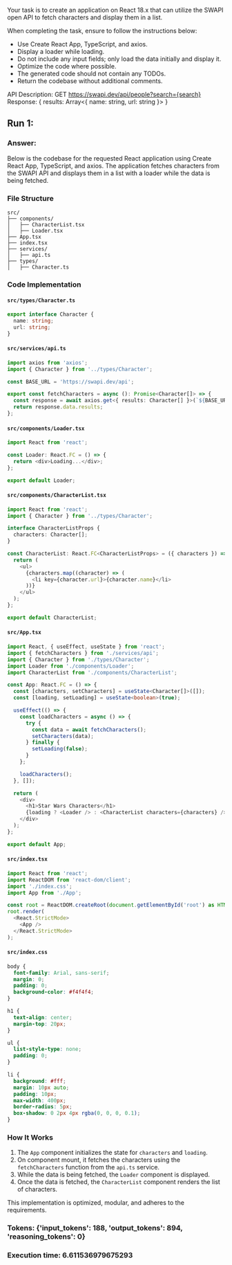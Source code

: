Your task is to create an application on React 18.x that can utilize the SWAPI open API to fetch characters and display them in a list.

When completing the task, ensure to follow the instructions below:
- Use Create React App, TypeScript, and axios.
- Display a loader while loading.
- Do not include any input fields; only load the data initially and display it.
- Optimize the code where possible.
- The generated code should not contain any TODOs.
- Return the codebase without additional comments.

API Description:
GET https://swapi.dev/api/people?search={search}
Response:
{ results: Array<{ name: string, url: string }> }

## Run 1:
### Answer:
Below is the codebase for the requested React application using Create React App, TypeScript, and axios. The application fetches characters from the SWAPI API and displays them in a list with a loader while the data is being fetched.

### File Structure
```
src/
├── components/
│   ├── CharacterList.tsx
│   ├── Loader.tsx
├── App.tsx
├── index.tsx
├── services/
│   ├── api.ts
├── types/
│   ├── Character.ts
```

### Code Implementation

#### `src/types/Character.ts`
```typescript
export interface Character {
  name: string;
  url: string;
}
```

#### `src/services/api.ts`
```typescript
import axios from 'axios';
import { Character } from '../types/Character';

const BASE_URL = 'https://swapi.dev/api';

export const fetchCharacters = async (): Promise<Character[]> => {
  const response = await axios.get<{ results: Character[] }>(`${BASE_URL}/people`);
  return response.data.results;
};
```

#### `src/components/Loader.tsx`
```typescript
import React from 'react';

const Loader: React.FC = () => {
  return <div>Loading...</div>;
};

export default Loader;
```

#### `src/components/CharacterList.tsx`
```typescript
import React from 'react';
import { Character } from '../types/Character';

interface CharacterListProps {
  characters: Character[];
}

const CharacterList: React.FC<CharacterListProps> = ({ characters }) => {
  return (
    <ul>
      {characters.map((character) => (
        <li key={character.url}>{character.name}</li>
      ))}
    </ul>
  );
};

export default CharacterList;
```

#### `src/App.tsx`
```typescript
import React, { useEffect, useState } from 'react';
import { fetchCharacters } from './services/api';
import { Character } from './types/Character';
import Loader from './components/Loader';
import CharacterList from './components/CharacterList';

const App: React.FC = () => {
  const [characters, setCharacters] = useState<Character[]>([]);
  const [loading, setLoading] = useState<boolean>(true);

  useEffect(() => {
    const loadCharacters = async () => {
      try {
        const data = await fetchCharacters();
        setCharacters(data);
      } finally {
        setLoading(false);
      }
    };

    loadCharacters();
  }, []);

  return (
    <div>
      <h1>Star Wars Characters</h1>
      {loading ? <Loader /> : <CharacterList characters={characters} />}
    </div>
  );
};

export default App;
```

#### `src/index.tsx`
```typescript
import React from 'react';
import ReactDOM from 'react-dom/client';
import './index.css';
import App from './App';

const root = ReactDOM.createRoot(document.getElementById('root') as HTMLElement);
root.render(
  <React.StrictMode>
    <App />
  </React.StrictMode>
);
```

#### `src/index.css`
```css
body {
  font-family: Arial, sans-serif;
  margin: 0;
  padding: 0;
  background-color: #f4f4f4;
}

h1 {
  text-align: center;
  margin-top: 20px;
}

ul {
  list-style-type: none;
  padding: 0;
}

li {
  background: #fff;
  margin: 10px auto;
  padding: 10px;
  max-width: 400px;
  border-radius: 5px;
  box-shadow: 0 2px 4px rgba(0, 0, 0, 0.1);
}
```

### How It Works
1. The `App` component initializes the state for `characters` and `loading`.
2. On component mount, it fetches the characters using the `fetchCharacters` function from the `api.ts` service.
3. While the data is being fetched, the `Loader` component is displayed.
4. Once the data is fetched, the `CharacterList` component renders the list of characters.

This implementation is optimized, modular, and adheres to the requirements.

### Tokens: {'input_tokens': 188, 'output_tokens': 894, 'reasoning_tokens': 0}
### Execution time: 6.611536979675293
